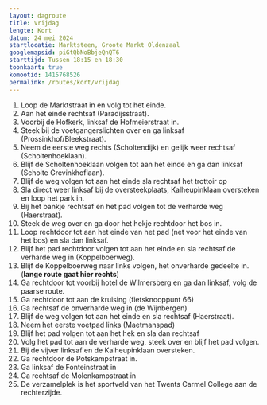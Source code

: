 ```yaml
---
layout: dagroute
title: Vrijdag
lengte: Kort
datum: 24 mei 2024
startlocatie: Marktsteen, Groote Markt Oldenzaal
googlemapsid: piGtQbNoBbjeQnQT6
starttijd: Tussen 18:15 en 18:30
toonkaart: true
komootid: 1415768526
permalink: /routes/kort/vrijdag
---
```


1.	Loop de Marktstraat in en volg tot het einde. 
2.	Aan het einde rechtsaf (Paradijsstraat). 
3.	Voorbij de Hofkerk, linksaf de Hofmeierstraat in. 
4.	Steek bij de voetgangerslichten over en ga linksaf (Prossinkhof/Bleekstraat). 
5.	Neem de eerste weg rechts (Scholtendijk) en gelijk weer rechtsaf (Scholtenhoeklaan). 
6.	Blijf de Scholtenhoeklaan volgen tot aan het einde en ga dan linksaf (Scholte Grevinkhoflaan). 
7.	Blijf de weg volgen tot aan het einde sla rechtsaf het trottoir op  
8.	Sla direct weer linksaf bij de oversteekplaats, Kalheupinklaan oversteken en loop het park in. 
9.	Bij het bankje rechtsaf en het pad volgen tot de verharde weg (Haerstraat). 
10.	Steek de weg over en ga door het hekje rechtdoor het bos in. 
11.	Loop rechtdoor tot aan het einde van het pad (net voor het einde van het bos) en sla dan linksaf. 
12.	Blijf het pad rechtdoor volgen tot aan het einde en sla rechtsaf de verharde weg in (Koppelboerweg). 
13.	Blijf de Koppelboerweg naar links volgen, het onverharde gedeelte in. (**lange route gaat hier rechts**) 
14.	Ga rechtdoor tot voorbij hotel de Wilmersberg en ga dan linksaf, volg de paarse route. 
15.	Ga rechtdoor tot aan de kruising (fietsknooppunt 66)  
16.	Ga rechtsaf de onverharde weg in (de Wijnbergen) 
17.	Blijf de weg volgen tot aan het einde en sla rechtsaf (Haerstraat).  
18.	Neem het eerste voetpad links (Maetmanspad) 
19.	Blijf het pad volgen tot aan het hek en sla dan rechtsaf 
20.	Volg het pad tot aan de verharde weg, steek over en blijf het pad volgen. 
21.	Bij de vijver linksaf en  de Kalheupinklaan oversteken. 
22.	Ga rechtdoor de Potskampstraat in. 
23.	Ga linksaf de Fonteinstraat in 
24.	Ga rechtsaf de Molenkampstraat in 
25.	De verzamelplek is het sportveld van het Twents Carmel College aan de rechterzijde.  